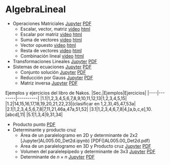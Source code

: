 # AlgebraLineal

* Operaciones Matriciales [Jupyter](AL001.000_Op_matrices.ipynb) [PDF](AL001.000_Op_matrices.pdf)
   * Escalar, vector, matriz <a href="cap02a.mp4">video</a> <a href="cap02a/cap00present.html">html</a>
   * Escalar por matriz <a href="cap02b.mp4">video</a> <a href="cap02b/cap00present.html">html</a>
   * Suma de vectores <a href="cap02c.mp4">video</a> <a href="cap02c/cap00present.html">html</a>
   * Vector opuesto <a href="cap02d.mp4">video</a> <a href="cap02d/cap00present.html">html</a>
   * Resta de vectores <a href="cap02e.mp4">video</a> <a href="cap02e/cap00present.html">html</a>
   * Combinación lineal <a href="cap02f.mp4">video</a> <a href="cap02f/ap00present.html">html</a>
* Transformaciones Lineales [Jupyter](AL002.000_Tr_mat.ipynb) [PDF](AL002.000_Tr_mat.pdf)
* Sistemas de ecuaciones [Jupyter](AL003.000_Sis_ecu.ipynb) [PDF](AL003.000_Sis_ecu.pdf)
   * Conjunto solución  [Jupyter](AL003.300_Conj_sol.ipynb) [PDF](AL003.300_Conj_sol.pdf)
   * Reducción por Gauss  [Jupyter](AL003.500_Gauss.ipynb) [PDF](AL003.500_Gauss.pdf)
   * Matriz inversa [Jupyter](AL_003.700_Inversa.ipynb) [PDF](AL_003.700_Inversa.pdf)

Ejemplos y ejercicios del libro de Nakos.
|Sec.|Ejemplos|Ejercicios|
|----|--------|----------|
|1.1|1,2,3,4,5,6,7,8,9,10,11,12,13|1,2,3,4,5,15|
|1.2|14,15,16,17,18,19,20,21,22,23|(clasificar en 1,2,3),45,47,53a|
|2.1|1,2,3,4,5,6,7,8|7,11,21,46a,47a,51,52|
|3.1|1,2,3,4,6,7,8|4,[a,b,c,e],10.[abcd],11|
|5.1|1,3,4|9,31,34|
   
* Producto punto [PDF](Producto_punto.pdf)
* Determinante y producto cruz 
   * Área de un paralelogramo en 2D y determinante de 2x2 [Jupyter]AL005.00_Det2d.ipynb) [PDF(]AL005.00_Det2d.pdf)
   * Área de un paralelogramo en 3D y Producto cruz  [Jupyter](AL005.300_ProdCruz.ipynb) [PDF](AL005.300_ProdCruz.pdf)
   * Volumen del paralelepípedo y determinante de 3x3 [Jupyter](AL005.600_Det3d.ipynb) [PDF](AL005.600_Det3d.pdf)
   * Determinante de $n \times n$ [Jupyter](.ipynb) [PDF](.pdf)
